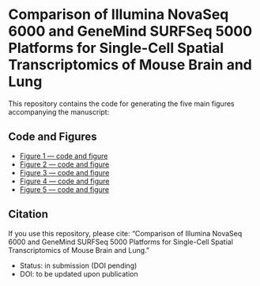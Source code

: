 # Comparison of Illumina NovaSeq 6000 and GeneMind SURFSeq 5000 Platforms for Single-Cell Spatial Transcriptomics of Mouse Brain and Lung

This repository contains the code for generating the five main figures accompanying the manuscript:

## Code and Figures
- [Figure 1 — code and figure](https://yulab-smu.top/Illumina_NovaSeq_6000-vs-GeneMind_SURFSeq_5000//Figure1.html)
- [Figure 2 — code and figure](https://yulab-smu.top/Illumina_NovaSeq_6000-vs-GeneMind_SURFSeq_5000//Figure2.html)
- [Figure 3 — code and figure](https://yulab-smu.top/Illumina_NovaSeq_6000-vs-GeneMind_SURFSeq_5000//Figure3.html)
- [Figure 4 — code and figure](https://yulab-smu.top/Illumina_NovaSeq_6000-vs-GeneMind_SURFSeq_5000//Figure4.html)
- [Figure 5 — code and figure](https://yulab-smu.top/Illumina_NovaSeq_6000-vs-GeneMind_SURFSeq_5000//Figure5.html)

## Citation

If you use this repository, please cite:
“Comparison of Illumina NovaSeq 6000 and GeneMind SURFSeq 5000 Platforms for Single-Cell Spatial Transcriptomics of Mouse Brain and Lung.”

- Status: in submission (DOI pending)
- DOI: to be updated upon publication
